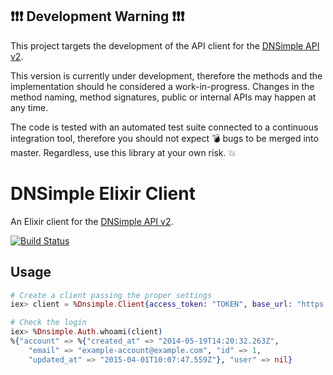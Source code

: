 ## :exclamation::exclamation::exclamation: Development Warning :exclamation::exclamation::exclamation:

This project targets the development of the API client for the [DNSimple API v2](https://developer.dnsimple.com/v2/).

This version is currently under development, therefore the methods and the implementation should he considered a work-in-progress. Changes in the method naming, method signatures, public or internal APIs may happen at any time.

The code is tested with an automated test suite connected to a continuous integration tool, therefore you should not expect :bomb: bugs to be merged into master. Regardless, use this library at your own risk. :boom:


# DNSimple Elixir Client

An Elixir client for the [DNSimple API v2](https://developer.dnsimple.com/v2/).

[![Build Status](https://travis-ci.org/weppos/dnsimple-elixir.svg?branch=master)](https://travis-ci.org/weppos/dnsimple-elixir)


## Usage

```elixir
# Create a client passing the proper settings
iex> client = %Dnsimple.Client{access_token: "TOKEN", base_url: "https://api.sandbox.dnsimple.com/"}

# Check the login
iex> %Dnsimple.Auth.whoami(client)
%{"account" => %{"created_at" => "2014-05-19T14:20:32.263Z",
    "email" => "example-account@example.com", "id" => 1,
    "updated_at" => "2015-04-01T10:07:47.559Z"}, "user" => nil}
```
